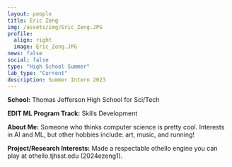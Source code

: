 ```yaml
---
layout: people
title: Eric Zeng
img: /assets/img/Eric_Zeng.JPG
profile:
  align: right
  image: Eric_Zeng.JPG
news: false
social: false
type: "High School Summer"
lab_type: "Current"
description: Summer Intern 2023
---
```


**School:** Thomas Jefferson High School for Sci/Tech

**EDIT ML Program Track:**
Skills Development

**About Me:**
Someone who thinks computer science is pretty cool. Interests in AI and ML, but other hobbies include: art, music, and running!

**Project/Research Interests:**
Made a respectable othello engine you can play at othello.tjhsst.edu (2024ezeng1).
    
